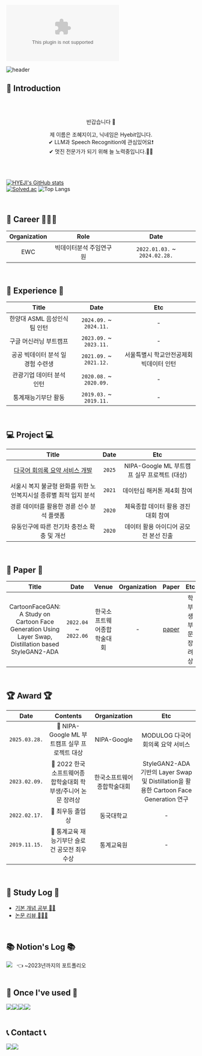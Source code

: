 [![hits](https://myhits.vercel.app/api/hit/https%3A%2F%2Fdeku.posstree.com?color=blue&label=hits&size=small)](https://myhits.vercel.app)

![header](https://capsule-render.vercel.app/api?type=waving&color=timeGradient&text=Welcome%20to%20Hyebit's%20GitHub%20🌿%20&desc=Hye%20Ji%20Jo&&fontSize=35&fontAlignY=40&height=250)<br>



<div align="center">
  <p align="center">
    
  <div align=left>
    <h2>🤗  Introduction</h2></div>
    <br>
    <br>
    <div align="center">
    <p>반갑습니다 👋 </p>
    <span> 제 이름은 조혜지이고, 닉네임은 Hyebit입니다.</span>
    <br>
    <span>✔ LLM과 Speech Recognition에 관심있어요❗</span>
    <br>
    <span>✔ 멋진 전문가가 되기 위해 늘 노력중입니다.🏃‍♀️</span>
    <br>
 
  </div><br><br><br>



<div align="left">
   
<!-- [![HYEJI's languages](https://github-readme-stats.vercel.app/api/top-langs/?username=Hyeji-Jo&layout=compact&theme=nord&hide_border=true&langs_count=10)](https://github.com/Hyeji-Jo/github-readme-stats) -->
[![HYEJI's GitHub stats](https://github-readme-stats.vercel.app/api?username=Hyeji-Jo&theme=solarized-light&hide_border=true&count_private=true)](https://github.com/jiholee0/github-readme-stats)   
[![Solved.ac](http://mazassumnida.wtf/api/v2/generate_badge?boj=johj4112)](https://solved.ac/johj4112) ![Top Langs](https://github-readme-stats.vercel.app/api/top-langs/?username=Hyeji-Jo)


<!--  <a href="https://github.com/Hyeji-Jo">
    <img align="center" src="https://github-readme-activity-graph.cyclic.app/graph?username=Hyeji-Jo&theme=light&height=400&width=400&bg_color=white&title_color=2f80ed&color=2f80ed&line=2f80ed&point=1074b8&custom_title=jiholee0's%20Contribution%20Graph&area=true&hide_border=true&font_color=2f80ed&font_weight=bold" />
  </a> -->
 
<br>

## 🔎  Career  👩🏻‍💻
| Organization | Role 	| Date |
|:-----:	|:----------:	|:-----------:|
| EWC | 빅데이터분석 주임연구원 | `2022.01.03.` ~ `2024.02.28.` |


<br>

  
## 💪  Experience  💪
| Title | Date  | Etc |
|:-----:	|:----------:	|:-------:|
| 한양대 ASML 음성인식팀 인턴 | `2024.09.` ~ `2024.11.` | - |
| 구글 머신러닝 부트캠프 | `2023.09.` ~ `2023.11.` | - |
| 공공 빅데이터 분석 일 경험 수련생 | `2021.09.` ~ `2021.12.` | 서울특별시 학교안전공제회 빅데이터 인턴 |
| 관광기업 데이터 분석 인턴 | `2020.08.` ~ `2020.09.` | - |
| 통계재능기부단 활동 | `2019.03.` ~ `2019.11.` | - |

<br>

  
## 💻  Project  💻
| Title | Date  | Etc |
|:-----:	|:----------:	|:-------:|
| [다국어 회의록 요약 서비스 개발](https://github.com/Hyeji-Jo/ModuLog) | `2025` | NIPA-Google ML 부트캠프 실무 프로젝트 (대상) |
| 서울시 복지 불균형 완화를 위한 노인복지시설 종류별 최적 입지 분석 | `2021` | 데이턴십 해커톤 제4회 참여 |
| 경륜 데이터를 활용한 경륜 선수 분석 플랫폼 | `2020` | 체육종합 데이터 활용 경진대회 참여 |
| 유동인구에 따른 전기차 충전소 확충 및 개선 | `2020` | 데이터 활용 아이디어 공모전 본선 진출 |



<br>  


## 📝  Paper  📝
| Title |  Date  |  Venue  | Organization | Paper | Etc |
|:-----:|:----------:|:----------:|:-------:|:-------:|:-------:|
| CartoonFaceGAN: A Study on Cartoon Face Generation Using Layer Swap, Distillation based StyleGAN2-ADA | `2022.04` ~ `2022.06` | 한국소프트웨어종합학술대회 |  -  | [paper](https://c11.kr/19ef4) | 학부생 부문 장려상 |



<br>

  
## 🏆  Award  🏆
| Date | Contents 	| Organization | Etc |
|:-----:	|:----------:	|:-----------:|:-------:|
| `2025.03.28.` | 🏅 NIPA-Google ML 부트캠프 실무 프로젝트 대상 | NIPA-Google | MODULOG 다국어 회의록 요약 서비스 |
| `2023.02.09.` | 🥉 2022 한국소프트웨어종합학술대회 학부생/주니어 논문 장려상 | 한국소프트웨어종합학술대회 | StyleGAN2-ADA 기반의 Layer Swap 및 Distillation을 활용한 Cartoon Face Generation 연구 |
| `2022.02.17.` | 🏅 최우등 졸업상 | 동국대학교 | - |
| `2019.11.15.` | 🥉 통계교육 재능기부단 슬로건 공모전 최우수상 | 통계교육원 | - |

<br>  

## 📑 Study Log 📑 
- [기본 개념 공부 ✍🏻](https://github.com/Hyeji-Jo/Study/blob/3157bb2cb62ef22c48f845945f3ea52bd4d503dc/README.md)
- [논문 리뷰 👩🏻‍💻](https://github.com/Hyeji-Jo/Study/blob/3157bb2cb62ef22c48f845945f3ea52bd4d503dc/Paper_Reviews/README.md)


<br>  


## 📚  Notion's Log  📚
 <a href="https://www.notion.so/hyebitstory/9ae0999172b94f54958f998d5a72540d?pvs=4" target="_blank">
   <img src="https://img.shields.io/badge/Notion-000000?style=for-the-badge&logo=notion&logoColor=white"/></a>  &nbsp; 👈 ~2023년까지의 포트폴리오<br>  
   

<br>


## 🔨  Once I've used  🔨
<div style="display:flex; flex-direction:row;">
    <img src="https://img.shields.io/badge/oracle-F80000?style=for-the-badge&logo=oracle&logoColor=white"> 
    <img src="https://img.shields.io/badge/mysql-4479A1?style=for-the-badge&logo=mysql&logoColor=white"> 
    <img src="https://img.shields.io/badge/linux-FCC624?style=for-the-badge&logo=linux&logoColor=black"> 
    <img src="https://img.shields.io/badge/python-3776AB?style=for-the-badge&logo=python&logoColor=white"> 
    <br>
</div><br>


## 📞  Contact  📞
<div style="display:flex; flex-direction:row;">
    <a href="https://www.instagram.com/hye._.bit?igsh=eTh5MGVxY25qNTNz&utm_source=qr">
        <img src="https://img.shields.io/badge/Instagram-E4405F?style=for-the-badge&logo=Instagram&logoColor=white"> 
    </a>
    <a href="mailto:johj50@gmail.com">
        <img src="https://img.shields.io/badge/Gmail-EA4335?style=for-the-badge&logo=gmail&logoColor=white"> 
    </a>
</div><br>
